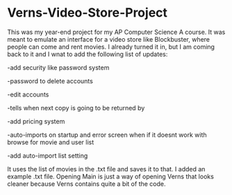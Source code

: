 # Verns-Video-Store-Project

This was my year-end project for my AP Computer Science A course. It was meant to emulate an interface for a video store like Blockbuster, where people can come and rent movies. I already turned it in, but I am coming back to it and I wnat to add the following list of updates:

-add security like password system

-password to delete accounts

-edit accounts

-tells when next copy is going to be returned by

-add pricing system

-auto-imports on startup and error screen when if it doesnt work with browse for movie and user list

-add auto-import list setting

It uses the list of movies in the .txt file and saves it to that. I added an example .txt file. Opening Main is just a way of opening Verns that looks cleaner because Verns contains quite a bit of the code.
